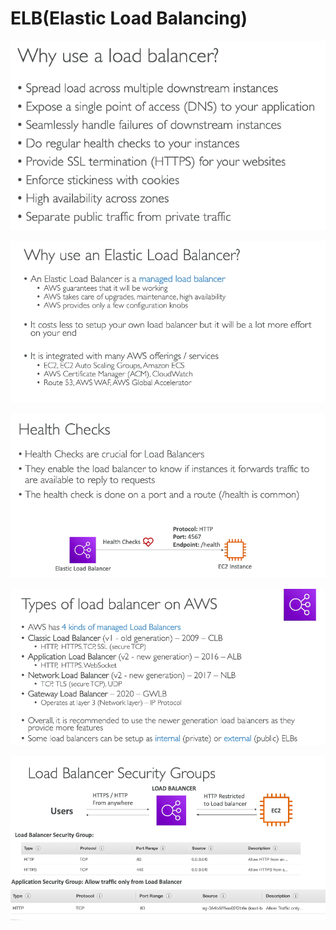 # ELB(Elastic Load Balancing)

![](https://github.com/Eainde/aws/blob/main/elb/src/main/resources/ELB.png)

![](https://github.com/Eainde/aws/blob/main/elb/src/main/resources/ELB_1.png)

![](https://github.com/Eainde/aws/blob/main/elb/src/main/resources/ELB_2.png)

![](https://github.com/Eainde/aws/blob/main/elb/src/main/resources/ELB_3.png)

![](https://github.com/Eainde/aws/blob/main/elb/src/main/resources/ELB_4.png)
